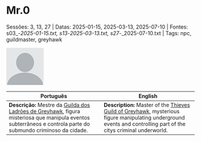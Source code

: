 
# Mr.0

Sessões: 3, 13, 27 | Datas: 2025-01-15, 2025-03-13, 2025-07-10 | Fontes: s03_-_2025-01-15.txt, s13_-_2025-03-13.txt, s27_-_2025-07-10.txt | Tags: npc, guildmaster, greyhawk

![Mr.0](blank.png)

| Português | English |
|-----------|---------|
| **Descrição:** Mestre da [Guilda dos Ladrões de Greyhawk](guild_of_thieves.md), figura misteriosa que manipula eventos subterrâneos e controla parte do submundo criminoso da cidade. | **Description:** Master of the [Thieves Guild of Greyhawk](guild_of_thieves.md), mysterious figure manipulating underground events and controlling part of the citys criminal underworld. |

